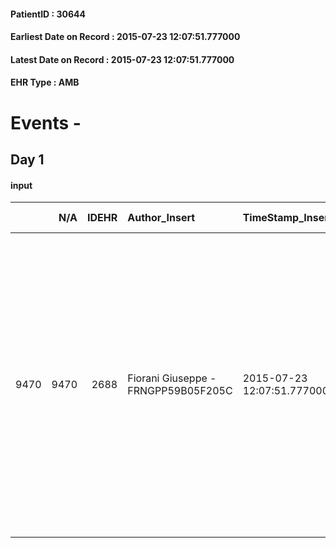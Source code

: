 
#### PatientID : 30644
#### Earliest Date on Record : 2015-07-23 12:07:51.777000
#### Latest Date on Record : 2015-07-23 12:07:51.777000
#### EHR Type : AMB

# Events - 

## Day 1

#### input
|      |    N/A |   IDEHR | Author_Insert                       | TimeStamp_Insert           | EHRType   |   PatientID |   IDDigitalSignDocument | persone_vicine   |   Unnamed: 0_x.1 |   IDANAMNESI_SOCIALE | Patient   | FamigliaAltro   | Paziente_T   | FamigliaAltro_T   |   Non_Rilevabile_x.1 | Note_Non_Rilevabile_x.1   | opt_Problemi   | Note_I                                                                                                                                                                                                                      | chk_contr_sintomi   | chk_competenza                                 | opt_paziente_a   | opt_famiglia_a   | opt_adeguatezza   | ds_note_ad                                                                                                                                                                                                                                                                                                     | opt_paziente_solo   | ds_note_con                                                                                                                                                                                                                                  | opt_presente_assente   | Presenza_minori   | Caregiver_principale   | opt_capacita     | ds_familiari_coinv   | opt_necessario   | opt_presente   | opt_risorse_ec   | opt_paziente_psi   | opt_Ins_vol   | opt_paziente_ad   | opt_caregiver_ad   | opt_esenzione   | opt_inv_civile   |   invalidita_perc |   ds_codice_es | Needs               | Fragility                    | opt_indennita_acc   | opt_famiglia_psi   |
|-----:|-------:|--------:|:------------------------------------|:---------------------------|:----------|------------:|------------------------:|:-----------------|-----------------:|---------------------:|:----------|:----------------|:-------------|:------------------|---------------------:|:--------------------------|:---------------|:----------------------------------------------------------------------------------------------------------------------------------------------------------------------------------------------------------------------------|:--------------------|:-----------------------------------------------|:-----------------|:-----------------|:------------------|:---------------------------------------------------------------------------------------------------------------------------------------------------------------------------------------------------------------------------------------------------------------------------------------------------------------|:--------------------|:---------------------------------------------------------------------------------------------------------------------------------------------------------------------------------------------------------------------------------------------|:-----------------------|:------------------|:-----------------------|:-----------------|:---------------------|:-----------------|:---------------|:-----------------|:-------------------|:--------------|:------------------|:-------------------|:----------------|:-----------------|------------------:|---------------:|:--------------------|:-----------------------------|:--------------------|:-------------------|
| 9470 |   9470 |    2688 | Fiorani Giuseppe - FRNGPP59B05F205C | 2015-07-23 12:07:51.777000 | AMB       |       30644 |                  107453 | N/A              |             1167 |                  762 | No#0      | Si#1            | Si#1         | Si#1              |                    0 | NR                        | Si#1           | La pz. non √® consapevole della malattia, ma sembra che si stia rendendo conto del decadimento delle sue condizioni fisiche. I familiari risultano consapevoli sia della diagnosi che della sua condizione di terminalit√†. | controllo sintomi#0 | competenza/capacit√† assistenziale caregiver#0 | Indefinite#2     | Congruenti#1     | Da valutare#2     | La pz. vive da sola. E' presente una figlia fuori casa, che abita nelle vicinanze e si occupa dell'assistenza della madre. Nel caso in cui venisse attivata l'assistenza domiciliare, la pz., attualmente ricoverata presso l'ospedale di Abbiategrasso, andrebbe ad abitare presso il domicilio della figlia. | Si#1                | La pz.vive sola. Al momento della dimissione dall'ospedale di Abbiategrasso, in cui risulta attualmente ricoverata, la pz. andrebbe ad abitare presso il domicilio della figlia (nel caso in cui venisse attivata l'assistenza domiciliare). | Presente#1             | No#0              | figlia Alda            | Incrementabile#1 | daughter             | Si#1             | No#0           | Da valutare#2    | No#0               | No#0          | Parziale#1        | Totale#2           | Si#1            | Si#1             |               100 |             48 | Clinici#0;Sociali#1 | sovraccarico assistenziale#4 | Si#1                | No#0               |


